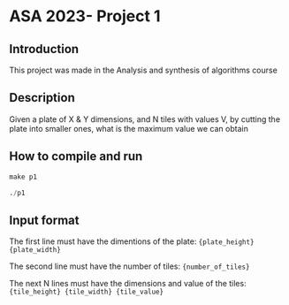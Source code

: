 # ASA 2023- Project 1

## Introduction
This project was made in the Analysis and synthesis of algorithms course

## Description
Given a plate of X & Y dimensions, and N tiles with values V, by cutting the plate into smaller ones,
what is the maximum value we can obtain

## How to compile and run
```s
make p1
```
```s
./p1
```

## Input format
The first line must have the dimentions of the plate: `{plate_height} {plate_width}`

The second line must have the number of tiles: `{number_of_tiles}`

The next N lines must have the dimensions and value of the tiles: `{tile_height} {tile_width} {tile_value}`

